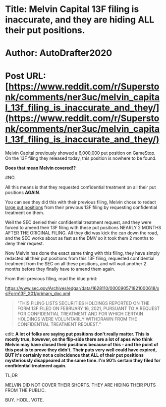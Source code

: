 # Title: Melvin Capital 13F filing is inaccurate, and they are hiding ALL their put positions.
# Author: AutoDrafter2020
# Post URL: [https://www.reddit.com/r/Superstonk/comments/ner3uc/melvin_capital_13f_filing_is_inaccurate_and_they/](https://www.reddit.com/r/Superstonk/comments/ner3uc/melvin_capital_13f_filing_is_inaccurate_and_they/)


Melvin Capital previously showed a 6,000,000 put position on GameStop. On the 13F filing they released today, this position is nowhere to be found. 

**Does that mean Melvin covered!?**

#NO.

All this means is that they requested confidential treatment on all their put positions **AGAIN**.

You can see they did this with their previous filing, Melvin chose to redact [large put positions](https://www.sec.gov/Archives/edgar/data/1628110/000090571821000618/xslForm13F_X01/infotable.xml) from their previous 13F filing by requesting confidential treatment on them.

Well the SEC denied their confidential treatment request, and they were forced to amend their 13F filing with these put positions NEARLY 2 MONTHS AFTER THE ORIGINAL FILING. All they did was kick the can down the road, and the SEC works about as fast as the DMV so it took them 2 months to deny their request. 

Now Melvin has done the exact same thing with this filing, they have simply redacted all their put positions from this 13F filing, requested confidential treatment from the SEC on all these positions, and will wait another 2 months before they finally have to amend them again.


From their previous filing, read the blue print:

https://www.sec.gov/Archives/edgar/data/1628110/000090571821000618/xslForm13F_X01/primary_doc.xml

> "THIS FILING LISTS SECURITIES HOLDINGS REPORTED ON THE FORM 13F FILED ON FEBRUARY 16, 2021, PURSUANT TO A REQUEST FOR CONFIDENTIAL TREATMENT AND FOR WHICH CERTAIN HOLDINGS WERE VOLUNTARILY WITHDRAWN FROM THE CONFIDENTIAL TREATMENT REQUEST."

edit: **A lot of folks are saying put positions don't really matter. This is mostly true, however, on the flip-side there are a lot of apes who think Melvin may have closed their positions because of this - and the point of this post is to prove they didn't. Their puts very well could have expired, BUT it's certainly not a coincidence that ALL of their put positions mysteriously disappeared at the same time. I'm 90% certain they filed for confidential treatment again.**


TL;DR

MELVIN DID NOT COVER THEIR SHORTS. THEY ARE HIDING THEIR PUTS FROM THE PUBLIC.

BUY. HODL. VOTE.